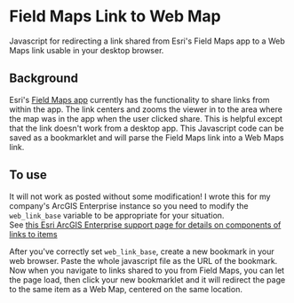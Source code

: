 # Field Maps Link to Web Map
Javascript for redirecting a link shared from Esri's Field Maps app to a Web Maps link usable in your desktop browser.

## Background
Esri's [Field Maps app](https://www.esri.com/en-us/arcgis/products/arcgis-field-maps/overview) currently has the functionality to share links from within the app. The link centers and zooms the viewer in to the area where the map was in the app when the user clicked share. This is helpful except that the link doesn't work from a desktop app. This Javascript code can be saved as a bookmarklet and will parse the Field Maps link into a Web Maps link.  

## To use
It will not work as posted without some modification! I wrote this for my company's ArcGIS Enterprise instance so you need to modify the `web_link_base` variable to be appropriate for your situation.  
See [this Esri ArcGIS Enterprise support page for details on components of links to items](https://enterprise.arcgis.com/en/portal/latest/use/link-to-items.htm#ESRI_SECTION1_BEB29D2E6835463F8A750E10B325CEE6)

After you've correctly set `web_link_base`, create a new bookmark in your web browser. Paste the whole javascript file as the URL of the bookmark. Now when you navigate to links shared to you from Field Maps, you can let the page load, then click your new bookmarklet and it will redirect the page to the same item as a Web Map, centered on the same location.
